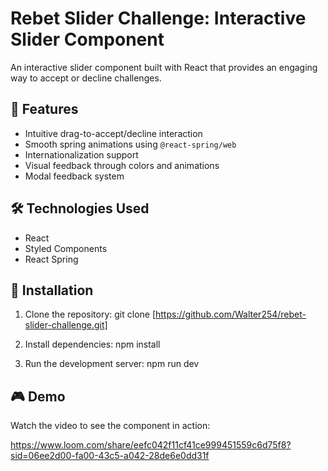 # Rebet Slider Challenge: Interactive Slider Component

An interactive slider component built with React that provides an engaging way to accept or decline challenges. 

## 🌟 Features

- Intuitive drag-to-accept/decline interaction
- Smooth spring animations using `@react-spring/web`
- Internationalization support
- Visual feedback through colors and animations
- Modal feedback system

## 🛠️ Technologies Used

- React
- Styled Components
- React Spring


## 🚀 Installation

1. Clone the repository:
git clone [https://github.com/Walter254/rebet-slider-challenge.git]

2. Install dependencies:
npm install

3. Run the development server:
npm run dev

## 🎮 Demo

Watch the video to see the component in action:

https://www.loom.com/share/eefc042f11cf41ce999451559c6d75f8?sid=06ee2d00-fa00-43c5-a042-28de6e0dd31f





